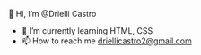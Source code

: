   👋 Hi, I’m @Drielli Castro
- 🌱 I’m currently learning  HTML, CSS
- 📫 How to reach me  driellicastro2@gmail.com

<!---
DrielliCastro/DrielliCastro is a ✨ special ✨ repository because its `README.md` (this file) appears on your GitHub profile.
You can click the Preview link to take a look at your changes.
--->

